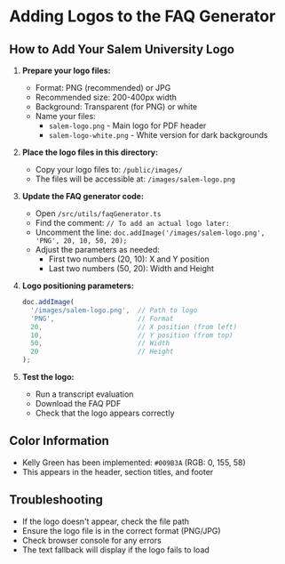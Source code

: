 # Adding Logos to the FAQ Generator

## How to Add Your Salem University Logo

1. **Prepare your logo files:**
   - Format: PNG (recommended) or JPG
   - Recommended size: 200-400px width
   - Background: Transparent (for PNG) or white
   - Name your files:
     - `salem-logo.png` - Main logo for PDF header
     - `salem-logo-white.png` - White version for dark backgrounds

2. **Place the logo files in this directory:**
   - Copy your logo files to: `/public/images/`
   - The files will be accessible at: `/images/salem-logo.png`

3. **Update the FAQ generator code:**
   - Open `/src/utils/faqGenerator.ts`
   - Find the comment: `// To add an actual logo later:`
   - Uncomment the line: `doc.addImage('/images/salem-logo.png', 'PNG', 20, 10, 50, 20);`
   - Adjust the parameters as needed:
     - First two numbers (20, 10): X and Y position
     - Last two numbers (50, 20): Width and Height

4. **Logo positioning parameters:**
   ```javascript
   doc.addImage(
     '/images/salem-logo.png',  // Path to logo
     'PNG',                     // Format
     20,                        // X position (from left)
     10,                        // Y position (from top)
     50,                        // Width
     20                         // Height
   );
   ```

5. **Test the logo:**
   - Run a transcript evaluation
   - Download the FAQ PDF
   - Check that the logo appears correctly

## Color Information
- Kelly Green has been implemented: `#009B3A` (RGB: 0, 155, 58)
- This appears in the header, section titles, and footer

## Troubleshooting
- If the logo doesn't appear, check the file path
- Ensure the logo file is in the correct format (PNG/JPG)
- Check browser console for any errors
- The text fallback will display if the logo fails to load